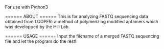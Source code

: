 
For use with Python3

======  ABOUT  ======
This is for analyzing FASTQ sequencing data obtained
from LOOPER: a method of polymerizing modified aptamers
which was developped by the Hili Lab.

======  USAGE  ======
Input the filename of a merged FASTQ sequencing file
and let the program do the rest!
